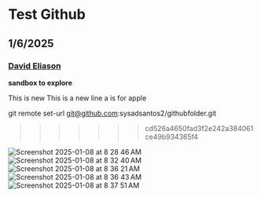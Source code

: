 # Test Github
## 1/6/2025
### [David Eliason](https://www.deliason.com)

**sandbox to explore**

This is new
This is a new line 
a is for apple

git remote set-url git@github.com:sysadsantos2/githubfolder.git
>>>>>>> cd526a4650fad3f2e242a384061ce49b934365f4

![Screenshot 2025-01-08 at 8 28 46 AM](https://github.com/user-attachments/assets/7550b620-1c1a-4d28-83ca-084fc5ecb66f)
![Screenshot 2025-01-08 at 8 32 40 AM](https://github.com/user-attachments/assets/dab1f7a2-6b00-4498-9e3f-557a146ca1d3)
![Screenshot 2025-01-08 at 8 36 21 AM](https://github.com/user-attachments/assets/9bc43092-ef25-4fc8-adc4-b5a5fd61e82f)
![Screenshot 2025-01-08 at 8 36 43 AM](https://github.com/user-attachments/assets/91af2c58-3bb9-4d35-a51b-c74169a665b8)
![Screenshot 2025-01-08 at 8 37 51 AM](https://github.com/user-attachments/assets/30b7da68-c24e-4cf4-8f2b-dab9d6163d3f)
